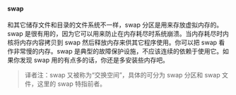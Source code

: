 #### swap

和其它储存文件和目录的文件系统不一样，swap 分区是用来存放虚拟内存的。swap 是很有用的，因为它可以用来防止在内存耗尽时系统崩溃。当内存耗尽时内核将内存内容拷贝到 swap 然后释放内存来供其它程序使用。你可以把 swap 看作非常慢的内存。swap 是典型的故障保护设施，不应该连续的依赖于使用它。如果你发现 swap 用的有点多的话，你还是多安装些内存吧。

> 译者注：swap 又被称为“交换空间”，具体的可分为 swap 分区和 swap 文件，这里的 swap 特指前者。
